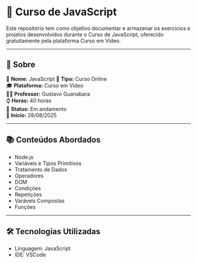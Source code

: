 # 🧠 Curso de JavaScript

Este repositório tem como objetivo documentar e armazenar os exercícios e projetos desenvolvidos durante o Curso de JavaScript, oferecido gratuitamente pela plataforma Curso em Vídeo.

---

## 📘 Sobre

📌 **Nome:** JavaScript
🏫 **Tipo:** Curso Online  
🎓 **Plataforma:** Curso em Vídeo  
👨‍🏫 **Professor:** Gustavo Guanabara  
⌚ **Horas:** 40 horas  
🎯 **Status:** Em andamento  
📅 **Início:** 28/08/2025  

---

## 📚 Conteúdos Abordados

- Node.js
- Variáveis e Tipos Primitivos
- Tratamento de Dados
- Operadores
- DOM
- Condições
- Repetições
- Varáveis Compostas
- Funções

---

## 🛠️ Tecnologias Utilizadas

- Linguagem: JavaScript
- IDE: VSCode